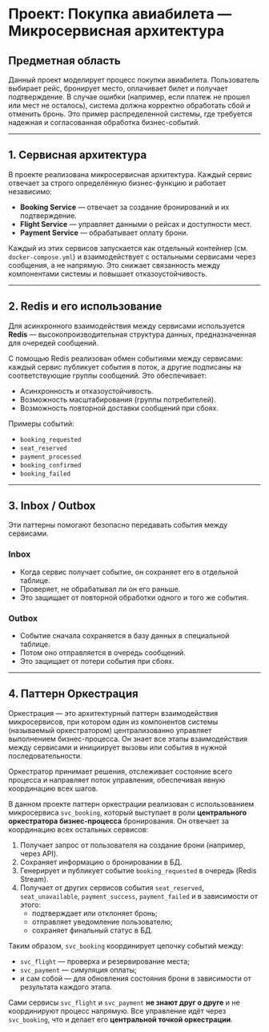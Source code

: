 # Проект: Покупка авиабилета — Микросервисная архитектура

## Предметная область

Данный проект моделирует процесс покупки авиабилета. Пользователь выбирает рейс, бронирует место, оплачивает билет и получает подтверждение. В случае ошибки (например, если платеж не прошел или мест не осталось), система должна корректно обработать сбой и отменить бронь. Это пример распределенной системы, где требуется надежная и согласованная обработка бизнес-событий.

---

## 1. Сервисная архитектура

В проекте реализована микросервисная архитектура. Каждый сервис отвечает за строго определённую бизнес-функцию и работает независимо:

- **Booking Service** — отвечает за создание бронирований и их подтверждение.
- **Flight Service** — управляет данными о рейсах и доступности мест.
- **Payment Service** — обрабатывает оплату брони.

Каждый из этих сервисов запускается как отдельный контейнер (см. `docker-compose.yml`) и взаимодействует с остальными сервисами через сообщения, а не напрямую. Это снижает связанность между компонентами системы и повышает отказоустойчивость.

---

## 2. Redis и его использование

Для асинхронного взаимодействия между сервисами используется **Redis** — высокопроизводительная структура данных, предназначенная для очередей сообщений.

С помощью Redis реализован обмен событиями между сервисами: каждый сервис публикует события в поток, а другие подписаны на соответствующие группы сообщений. Это обеспечивает:

- Асинхронность и отказоустойчивость.
- Возможность масштабирования (группы потребителей).
- Возможность повторной доставки сообщений при сбоях.

Примеры событий:
- `booking_requested`
- `seat_reserved`
- `payment_processed`
- `booking_confirmed`
- `booking_failed`

---

## 3. Inbox / Outbox

Эти паттерны помогают безопасно передавать события между сервисами.

### Inbox

- Когда сервис получает событие, он сохраняет его в отдельной таблице.
- Проверяет, не обрабатывал ли он его раньше.
- Это защищает от повторной обработки одного и того же события.

### Outbox

- Событие сначала сохраняется в базу данных в специальной таблице.
- Потом оно отправляется в очередь сообщений.
- Это защищает от потери события при сбоях.

---

## 4. Паттерн Оркестрация

Оркестрация — это архитектурный паттерн взаимодействия микросервисов, при котором один из компонентов системы (называемый оркестратором) централизованно управляет выполнением бизнес-процесса. Он знает все этапы взаимодействия между сервисами и инициирует вызовы или события в нужной последовательности.

Оркестратор принимает решения, отслеживает состояние всего процесса и направляет поток управления, обеспечивая явную координацию всех шагов.

В данном проекте паттерн оркестрации реализован с использованием микросервиса `svc_booking`, который выступает в роли **центрального оркестратора бизнес-процесса** бронирования. Он отвечает за координацию всех остальных сервисов:

1. Получает запрос от пользователя на создание брони (например, через API).
2. Сохраняет информацию о бронировании в БД.
3. Генерирует и публикует событие `booking_requested` в очередь (Redis Stream).
4. Получает от других сервисов события `seat_reserved`, `seat_unavailable`, `payment_success`, `payment_failed` и в зависимости от этого:
   - подтверждает или отклоняет бронь;
   - отправляет уведомление пользователю;
   - сохраняет финальный статус в БД.

Таким образом, `svc_booking` координирует цепочку событий между:
- `svc_flight` — проверка и резервирование места;
- `svc_payment` — симуляция оплаты;
- и сам собой — для обновления состояния брони в зависимости от результата каждого этапа.

Сами сервисы `svc_flight` и `svc_payment` **не знают друг о друге** и не координируют процесс напрямую. Все управление идёт через `svc_booking`, что и делает его **центральной точкой оркестрации**.
